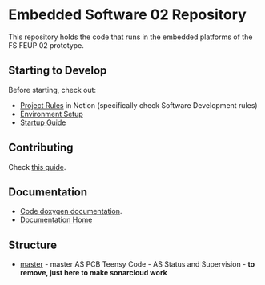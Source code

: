 # Embedded Software 02 Repository

This repository holds the code that runs in the embedded platforms of the FS FEUP 02 prototype.

## Starting to Develop

Before starting, check out:
- [Project Rules](https://www.notion.so/FS-FEUP-HUB-6873ab8de3b44fad990d264023fbce8b?pvs=4) in Notion (specifically check Software Development rules)
- [Environment Setup](./docs/environment_setup.md)
- [Startup Guide](https://github.com/fs-feup/tutorials/blob/main/tutorials/startup_guide_el.md)

## Contributing
Check [this guide](./CONTRIBUTING.md).

## Documentation
- [Code doxygen documentation](https://fs-feup.github.io/el-sw/).
- [Documentation Home](./docs)

## Structure

- [master](./master/) - master AS PCB Teensy Code - AS Status and Supervision - **to remove, just here to make sonarcloud work**
